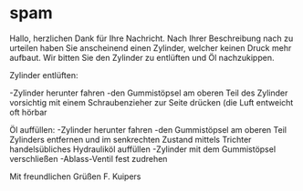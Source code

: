 # spam


Hallo,
herzlichen Dank für Ihre Nachricht.
Nach Ihrer Beschreibung nach zu urteilen haben Sie anscheinend einen Zylinder, welcher keinen Druck mehr aufbaut.
Wir bitten Sie den Zylinder zu entlüften und Öl nachzukippen.

Zylinder entlüften:

-Zylinder herunter fahren
-den Gummistöpsel am oberen Teil des Zylinder vorsichtig mit einem Schraubenzieher zur Seite drücken (die Luft entweicht oft hörbar

Öl auffüllen:
-Zylinder herunter fahren
-den Gummistöpsel am oberen Teil Zylinders entfernen und im senkrechten Zustand mittels Trichter handelsübliches Hydrauliköl auffüllen
-Zylinder mit dem Gummistöpsel verschließen
-Ablass-Ventil fest zudrehen


Mit freundlichen Grüßen
F. Kuipers
